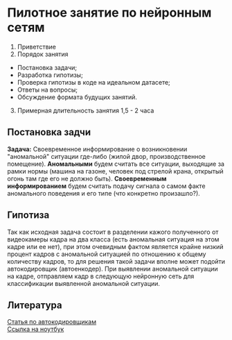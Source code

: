 # Пилотное занятие по нейронным сетям

1) Приветствие
2) Порядок занятия
- Постановка задачи;
- Разработка гипотизы;
- Проверка гипотизы в коде на идеальном датасете;
- Ответы на вопросы;
- Обсуждение формата будущих занятий.
3) Примерная длительность занятия 1,5 - 2 часа

## Постановка задчи
**Задача:**
Своевременное информирование о возникновении "аномальной" ситуации где-либо (жилой двор, производственное помещение).
**Аномальными** будем считать все ситуации, выходящие за рамки нормы (машина на газоне, человек под стрелой крана, открытый огонь там где его не должно быть).
**Своевременным информированием** будем считать подачу сигнала о самом факте аномального поведения и его типе (что конкретно произашло?).

## Гипотиза
Так как исходная задача состоит в разделении кажого полученного от видеокамеры кадра на два класса (есть аномальная ситуация на этом кадре или ее нет), при этом очевидным фактом является крайне низкий процент кадров с аномальной ситуацией по отношению к общему количеству кадров, то для решения такой задачи вполне может подойти автокодировщик (автоенкодер). При выявлении аномальной ситуации на кадре, отправляем кадр в следующую нейронную сеть для классификации выявленной аномальной ситуации.

## Литература
[Статья по автокодировщикам](https://habr.com/ru/post/331382/)<br>
[Ссылка на ноутбук](https://colab.research.google.com/drive/1af-7gDTmXO4G4uH_Ed8RNNkG950_0v70?usp=sharing)
